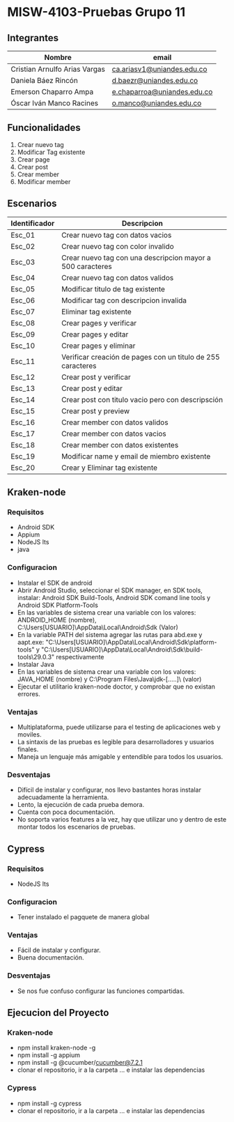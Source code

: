 # MISW-4103-Pruebas Grupo 11
## Integrantes
| Nombre | email |
| --------- | --------- |
| Cristian Arnulfo Arias Vargas | ca.ariasv1@uniandes.edu.co |
| Daniela Báez Rincón | d.baezr@uniandes.edu.co |
| Emerson Chaparro Ampa | e.chaparroa@uniandes.edu.co |
| Óscar Iván Manco Racines | o.manco@uniandes.edu.co |

## Funcionalidades
1. Crear nuevo tag
2. Modificar Tag existente
3. Crear page
4. Crear post
5. Crear member
6. Modificar member

## Escenarios
| Identificador | Descripcion |
| ----- | ----------- |
| Esc_01 |  Crear nuevo tag con datos vacios  |
| Esc_02   |  Crear nuevo tag con color invalido  | 
| Esc_03    |  Crear nuevo tag con una descripcion mayor a 500 caracteres |
| Esc_04 |  Crear nuevo tag con datos validos |
| Esc_05 |  Modificar titulo de tag existente |
| Esc_06 |  Modificar tag con descripcion invalida |
| Esc_07 |  Eliminar tag existente   |
| Esc_08 |  Crear pages y verificar |
| Esc_09 |  Crear pages y editar |
| Esc_10 |  Crear pages y eliminar |
| Esc_11 |  Verificar creación de pages con un titulo de 255 caracteres |
| Esc_12 |  Crear post y verificar |
| Esc_13 |  Crear post y editar |
| Esc_14 |  Crear post con titulo vacio pero con descripsción |
| Esc_15 |  Crear post y preview |
| Esc_16 |  Crear member con datos validos |
| Esc_17 |  Crear member con datos vacios |
| Esc_18 |  Crear member con datos existentes |
| Esc_19 |  Modificar name y email de miembro existente |
| Esc_20 |  Crear y Eliminar tag existente | 
## Kraken-node
### Requisitos
* Android SDK
* Appium
* NodeJS lts
* java
### Configuracion
* Instalar el SDK de android
* Abrir Android Studio, seleccionar el SDK manager, en SDK tools, instalar: Android SDK Build-Tools, Android SDK comand line tools y Android SDK Platform-Tools
* En las variables de sistema crear una variable con los valores:	ANDROID_HOME (nombre), C:\Users\[USUARIO]\AppData\Local\Android\Sdk (Valor)
* En la variable PATH del sistema agregar las rutas para abd.exe y aapt.exe: "C:\Users\[USUARIO]\AppData\Local\Android\Sdk\platform-tools" y "C:\Users\[USUARIO]\AppData\Local\Android\Sdk\build-tools\29.0.3" respectivamente
* Instalar Java
* En las variables de sistema crear una variable con los valores: JAVA_HOME (nombre) y C:\Program Files\Java\jdk-[.....]\ (valor)
* Ejecutar el utilitario kraken-node doctor, y comprobar que no existan errores.
### Ventajas
* Multiplataforma, puede utilizarse para el testing de aplicaciones web y moviles.
* La sintaxis de las pruebas es legible para desarrolladores y usuarios finales.
* Maneja un lenguaje más amigable y entendible para todos los usuarios.
### Desventajas
* Difícil de instalar y configurar, nos llevo bastantes horas instalar adecuadamente la herramienta.
* Lento, la ejecución de cada prueba demora.
* Cuenta con poca documentación.
* No soporta varios features a la vez, hay que utilizar uno y dentro de este montar todos los escenarios de pruebas.
## Cypress
### Requisitos
* NodeJS lts
### Configuracion
* Tener instalado el pagquete de manera global
### Ventajas
* Fácil de instalar y configurar.
* Buena documentación.
### Desventajas
* Se nos fue confuso configurar las funciones compartidas.
## Ejecucion del Proyecto
### Kraken-node
* npm install kraken-node -g
* npm install -g appium
* npm install -g @cucumber/cucumber@7.2.1
* clonar el repositorio, ir a la carpeta ... e instalar las dependencias
### Cypress
* npm install -g cypress
* clonar el repositorio, ir a la carpeta ... e instalar las dependencias
